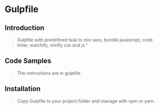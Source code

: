 # Gulpfile

## Introduction

> Gulpfile with predefined task to mix sass, bundle javascript, code linter, watchify, minify css and js."

## Code Samples

> The instructions are in gulpfile.

## Installation

> Copy Gulpfile to your project folder and manage with npm or yarn. 
